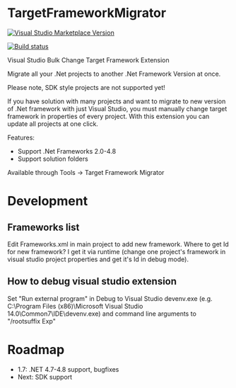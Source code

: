 TargetFrameworkMigrator
=======================

[![Visual Studio Marketplace Version](https://vsmarketplacebadge.apphb.com/version/PavelSamokha.TargetFrameworkMigrator.svg)](https://marketplace.visualstudio.com/items?itemName=PavelSamokha.TargetFrameworkMigrator)

[![Build status](https://ci.appveyor.com/api/projects/status/asrqt7urcujs06lp/branch/master?svg=true)](https://ci.appveyor.com/project/304NotModified/targetframeworkmigrator/branch/master)


Visual Studio Bulk Change Target Framework Extension

Migrate all your .Net projects to another .Net Framework Version at once.

Please note, SDK style projects are not supported yet!

If you have solution with many projects and want to migrate to new version of .Net framework with just Visual Studio, you must manually change  target framework in properties of every project. With this extension you can update all projects at one click.

Features:

* Support .Net Frameworks 2.0-4.8
* Support solution folders 

Available through Tools -> Target Framework Migrator


Development
===================

Frameworks list
-------------------

Edit Frameworks.xml in main project to add new framework.
Where to get Id for new framework? I get it via runtime (change one project's framework in visual studio project properties and get it's Id in debug mode).

How to debug visual studio extension
------------------------------------

Set "Run external program" in Debug to Visual Studio devenv.exe (e.g. C:\Program Files (x86)\Microsoft Visual Studio 14.0\Common7\IDE\devenv.exe) and command line arguments to "/rootsuffix Exp"

Roadmap
=================

- 1.7: .NET 4.7-4.8 support, bugfixes
- Next: SDK support
